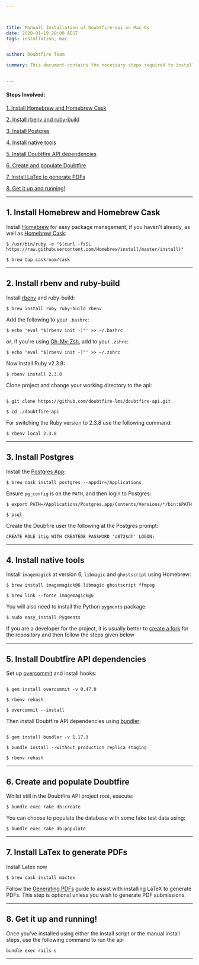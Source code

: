 ```yaml
---

 

title: Manuall Installation of Doubtfire-api on Mac Os
date: 2020-01-19 20:00 AEST
tags: installation, mac


author: Doubtfire Team

summary: This document contains the necessary steps required to install Doubtfire-API on MAC OS. These steps include installing Homebrew, Homebrew Cask, rbenv, ruby build, Postgres, native tools, and Doubtfire API dependencies. Finally you need populate doubtfire.  
 

---
```


#### Steps Involved:
[1. Install Homebrew and Homebrew Cask](#Install_Homebrew_and_Homebrew_Cask)

[2. Install rbenv and ruby-build](#Install_rbenv_and_ruby-build)

[3. Install Postgres](#Install_Postgres)

[4. Install native tools](#Install_native_tools)

[5. Install Doubtfire API dependencies](#Install_Doubtfire_API_dependencies)

[6. Create and populate Doubtfire](#Create_and_populate_Doubtfires)

[7. Install LaTex to generate PDFs](#Install_LaTex_to_generate_PDFs)

[8. Get it up and running!](#Get_it_up_and_running!)

 

---
<a id="Install_Homebrew_and_Homebrew_Cask"></a>
## 1. Install Homebrew and Homebrew Cask


Install [Homebrew](http://brew.sh) for easy package management, if you haven't already, as well as [Homebrew Cask](http://caskroom.io):

 
```
$ /usr/bin/ruby -e "$(curl -fsSL https://raw.githubusercontent.com/Homebrew/install/master/install)"

$ brew tap caskroom/cask

```
---


<a id="Install_rbenv_and_ruby-build"></a>
## 2. Install rbenv and ruby-build

Install [rbenv](https://github.com/sstephenson/rbenv) and ruby-build:

 
```
$ brew install ruby ruby-build rbenv
```

Add the following to your `.bashrc`:

```
$ echo 'eval "$(rbenv init -)"' >> ~/.bashrc
```
 
_or_, if you're using [Oh-My-Zsh](http://ohmyz.sh), add to your `.zshrc`:

```
$ echo 'eval "$(rbenv init -)"' >> ~/.zshrc
```

Now install Ruby v2.3.8:
 
```
$ rbenv install 2.3.8
```

Clone project and change your working directory to the api:

 ```

$ git clone https://github.com/doubtfire-lms/doubtfire-api.git

$ cd ./doubtfire-api
```
For switching the Ruby version to 2.3.8 use the following command:

```
$ rbenv local 2.3.8
```
---
<a id="Install_Postgres"></a>
## 3. Install Postgres
Install the [Postgres App](http://postgresapp.com):

```
$ brew cask install postgres --appdir=/Applications
```
 
Ensure `pg_config` is on the `PATH`, and then login to Postgres:

```
$ export PATH=/Applications/Postgres.app/Contents/Versions/*/bin:$PATH

$ psql
``` 

Create the Doubfire user the following at the Postgres prompt:

 
```
CREATE ROLE itig WITH CREATEDB PASSWORD 'd872$dh' LOGIN;
```

---


<a id="Install_native_tools"></a>
## 4. Install native tools
Install `imagemagick` at version 6, `libmagic` and `ghostscript` using Homebrew:

```
$ brew install imagemagick@6 libmagic ghostscript ffmpeg

$ brew link --force imagemagick@6
```

You will also need to install the Python `pygments` package:

 
```
$ sudo easy_install Pygments
```
If you are a developer for the project, it is usually better to [create a fork](https://help.github.com/en/github/getting-started-with-github/fork-a-repo) for the repository and then follow the steps given below

---


<a id="Install_Doubtfire_API_dependencies"></a>
## 5. Install Doubtfire API dependencies
 
Set up [overcommit](https://github.com/brigade/overcommit) and install hooks:

 ```

$ gem install overcommit -v 0.47.0

$ rbenv rehash

$ overcommit --install

```

Then install Doubtfire API dependencies using [bundler](http://bundler.io):

``` 

$ gem install bundler -v 1.17.3

$ bundle install --without production replica staging

$ rbenv rehash
```
---

<a id="Create_and_populate_Doubtfires"></a>
## 6. Create and populate Doubtfire
Whilst still in the Doubtfire API project root, execute:

 
```
$ bundle exec rake db:create
```
 

You can choose to populate the database with some fake test data using:

 
```
$ bundle exec rake db:populate
```
---

<a id="Install_LaTex_to_generate_PDFs"></a>
## 7. Install LaTex to generate PDFs
Install Latex now

```
$ brew cask install mactex
```

Follow the [Generating PDFs](/doubtfire-lms/doubtfire-api/wiki/Generating-PDFs) guide to assist with installing LaTeX to generate PDFs. This step is optional unless you wish to generate PDF submissions.

---
<a id="Get_it_up_and_running!"></a>
## 8. Get it up and running!

Once you've installed using either the install script or the manual install steps, use the following command to run the api

```
bundle exec rails s
```

---